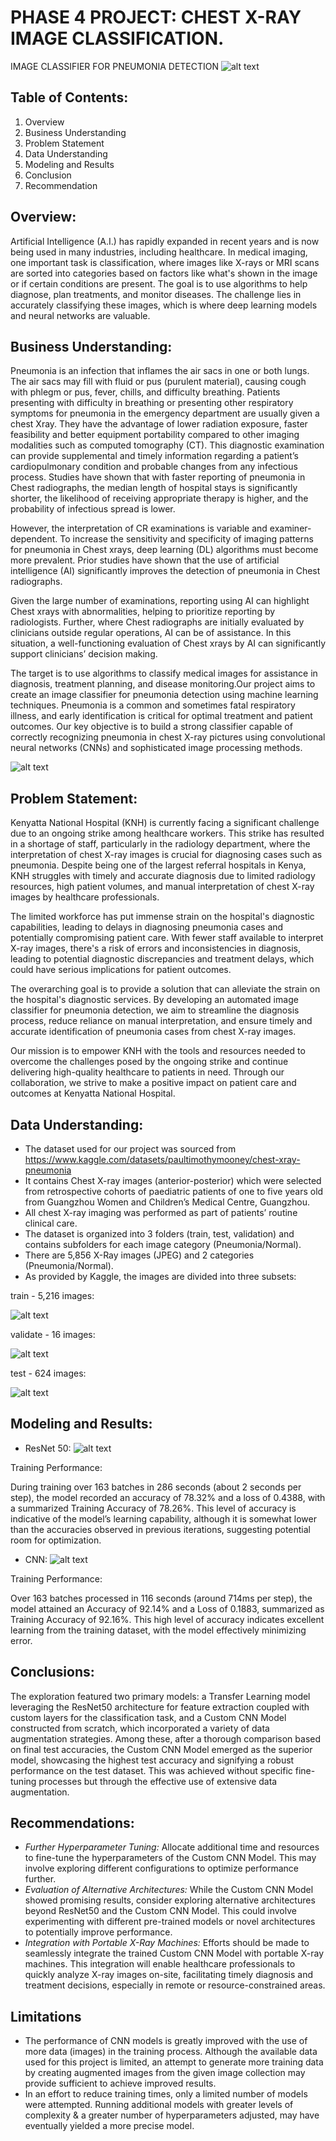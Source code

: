 # PHASE 4 PROJECT: CHEST X-RAY IMAGE CLASSIFICATION.
IMAGE CLASSIFIER FOR PNEUMONIA DETECTION
![alt text](image-3.png)

## Table of Contents:
1. Overview
2. Business Understanding
3. Problem Statement
4. Data Understanding
5. Modeling and Results
6. Conclusion
7. Recommendation

## Overview:
Artificial Intelligence (A.I.) has rapidly expanded in recent years and is now being used in many industries, including healthcare. In medical imaging, one important task is classification, where images like X-rays or MRI scans are sorted into categories based on factors like what's shown in the image or if certain conditions are present. The goal is to use algorithms to help diagnose, plan treatments, and monitor diseases. The challenge lies in accurately classifying these images, which is where deep learning models and neural networks are valuable.

## Business Understanding:
Pneumonia is an infection that inflames the air sacs in one or both lungs. The air sacs may fill with fluid or pus (purulent material), causing cough with phlegm or pus, fever, chills, and difficulty breathing. Patients presenting with difficulty in breathing or presenting other respiratory symptoms for pneumonia in the emergency department are usually given a chest Xray. They have the advantage of lower radiation exposure, faster feasibility and better equipment portability compared to other imaging modalities such as computed tomography (CT). This diagnostic examination can provide supplemental and timely information regarding a patient’s cardiopulmonary condition and probable changes from any infectious process. Studies have shown that with faster reporting of pneumonia in Chest radiographs, the median length of hospital stays is significantly shorter, the likelihood of receiving appropriate therapy is higher, and the probability of infectious spread is lower.

However, the interpretation of CR examinations is variable and examiner-dependent. To increase the sensitivity and specificity of imaging patterns for pneumonia in Chest xrays, deep learning (DL) algorithms must become more prevalent. Prior studies have shown that the use of artificial intelligence (AI) significantly improves the detection of pneumonia in Chest radiographs.

Given the large number of examinations, reporting using AI can highlight Chest xrays with abnormalities, helping to prioritize reporting by radiologists. Further, where Chest radiographs are initially evaluated by clinicians outside regular operations, AI can be of assistance. In this situation, a well-functioning evaluation of Chest xrays by AI can significantly support clinicians’ decision making.

The target is to use algorithms to classify medical images for assistance in diagnosis, treatment planning, and disease monitoring.Our project aims to create an image classifier for pneumonia detection using machine learning techniques. Pneumonia is a common and sometimes fatal respiratory illness, and early identification is critical for optimal treatment and patient outcomes. Our key objective is to build a strong classifier capable of correctly recognizing pneumonia in chest X-ray pictures using convolutional neural networks (CNNs) and sophisticated image processing methods.

![alt text](image-4.png)

## Problem Statement:

Kenyatta National Hospital (KNH) is currently facing a significant challenge due to an ongoing strike among healthcare workers. This strike has resulted in a shortage of staff, particularly in the radiology department, where the interpretation of chest X-ray images is crucial for diagnosing cases such as pneumonia. Despite being one of the largest referral hospitals in Kenya, KNH struggles with timely and accurate diagnosis due to limited radiology resources, high patient volumes, and manual interpretation of chest X-ray images by healthcare professionals.

The limited workforce has put immense strain on the hospital's diagnostic capabilities, leading to delays in diagnosing pneumonia cases and potentially compromising patient care. With fewer staff available to interpret X-ray images, there's a risk of errors and inconsistencies in diagnosis, leading to potential diagnostic discrepancies and treatment delays, which could have serious implications for patient outcomes.

The overarching goal is to provide a solution that can alleviate the strain on the hospital's diagnostic services. By developing an automated image classifier for pneumonia detection, we aim to streamline the diagnosis process, reduce reliance on manual interpretation, and ensure timely and accurate identification of pneumonia cases from chest X-ray images.

Our mission is to empower KNH with the tools and resources needed to overcome the challenges posed by the ongoing strike and continue delivering high-quality healthcare to patients in need. Through our collaboration, we strive to make a positive impact on patient care and outcomes at Kenyatta National Hospital.

## Data Understanding:
- The dataset used for our project was sourced from https://www.kaggle.com/datasets/paultimothymooney/chest-xray-pneumonia
- It contains Chest X-ray images (anterior-posterior) which were selected from retrospective cohorts of paediatric patients of one to five years old from Guangzhou Women and Children’s Medical Centre, Guangzhou.
- All chest X-ray imaging was performed as part of patients’ routine clinical care.
- The dataset is organized into 3 folders (train, test, validation) and contains subfolders for each image category (Pneumonia/Normal). 
- There are 5,856 X-Ray images (JPEG) and 2 categories (Pneumonia/Normal).
- As provided by Kaggle, the images are divided into three subsets:

train - 5,216 images:

![alt text](image.png)

validate - 16 images:

![alt text](image-1.png)

test - 624 images:

![alt text](image-2.png)

## Modeling and Results:

- ResNet 50:
![alt text](image-6.png)

Training Performance:

During training over 163 batches in 286 seconds (about 2 seconds per step), the model recorded an accuracy of 78.32% and a loss of 0.4388, with a summarized Training Accuracy of 78.26%. This level of accuracy is indicative of the model’s learning capability, although it is somewhat lower than the accuracies observed in previous iterations, suggesting potential room for optimization.

- CNN: 
![alt text](image-7.png)

Training Performance:

Over 163 batches processed in 116 seconds (around 714ms per step), the model attained an Accuracy of 92.14% and a Loss of 0.1883, summarized as Training Accuracy of 92.16%. This high level of accuracy indicates excellent learning from the training dataset, with the model effectively minimizing error.

## Conclusions:
The exploration featured two primary models: a Transfer Learning model leveraging the ResNet50 architecture for feature extraction coupled with custom layers for the classification task, and a Custom CNN Model constructed from scratch, which incorporated a variety of data augmentation strategies. Among these, after a thorough comparison based on final test accuracies, the Custom CNN Model emerged as the superior model, showcasing the highest test accuracy and signifying a robust performance on the test dataset. This was achieved without specific fine-tuning processes but through the effective use of extensive data augmentation.

## Recommendations: 
-  *Further Hyperparameter Tuning:* Allocate additional time and resources to fine-tune the hyperparameters of the Custom CNN Model. This may involve exploring different configurations to optimize performance further.
- *Evaluation of Alternative Architectures:* While the Custom CNN Model showed promising results, consider exploring alternative architectures beyond ResNet50 and the Custom CNN Model. This could involve experimenting with different pre-trained models or novel architectures to potentially improve performance.
- *Integration with Portable X-Ray Machines:* Efforts should be made to seamlessly integrate the trained Custom CNN Model with portable X-ray machines. This integration will enable healthcare professionals to quickly analyze X-ray images on-site, facilitating timely diagnosis and treatment decisions, especially in remote or resource-constrained areas.

## Limitations
- The performance of CNN models is greatly improved with the use of more data (images) in the training process. Although the available data used for this project is limited, an attempt to generate more training data by creating augmented images from the given image collection may provide sufficient to achieve improved results.
- In an effort to reduce training times, only a limited number of models were attempted. Running additional models with greater levels of complexity & a greater number of hyperparameters adjusted, may have eventually yielded a more precise model.
